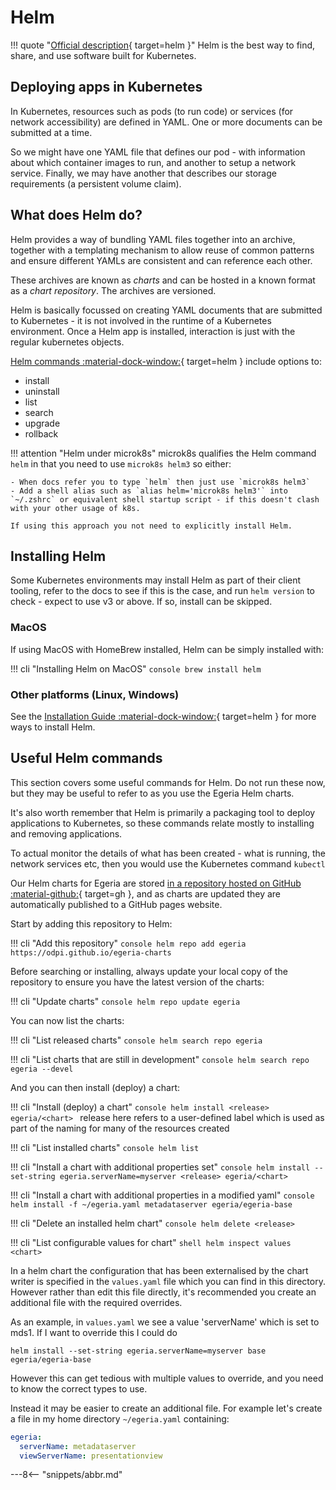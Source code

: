 <!-- SPDX-License-Identifier: CC-BY-4.0 -->
<!-- Copyright Contributors to the ODPi Egeria project. -->

# Helm

!!! quote "[Official description](https://helm.sh){ target=helm }"
    Helm is the best way to find, share, and use software built for Kubernetes.

## Deploying apps in Kubernetes

In Kubernetes, resources such as pods (to run code) or services (for network accessibility) are defined in YAML. One or more documents can be submitted at a time.

So we might have one YAML file that defines our pod - with information about which container images to run, and another to setup a network service. Finally, we may have another that describes our storage requirements (a persistent volume claim).

## What does Helm do?

Helm provides a way of bundling YAML files together into an archive, together with a templating mechanism to allow reuse of common patterns and ensure different YAMLs are consistent and can reference each other.

These archives are known as *charts* and can be hosted in a known format as a *chart repository*. The archives are versioned.

Helm is basically focussed on creating YAML documents that are submitted to Kubernetes - it is not involved in the runtime of a Kubernetes environment. Once a Helm app is installed, interaction is just with the regular kubernetes objects.

[Helm commands :material-dock-window:](https://helm.sh/docs/helm/helm/){ target=helm } include options to:

- install
- uninstall
- list
- search
- upgrade
- rollback

!!! attention "Helm under microk8s"
    microk8s qualifies the Helm command `helm` in that you need to use `microk8s helm3` so either:

    - When docs refer you to type `helm` then just use `microk8s helm3`
    - Add a shell alias such as `alias helm='microk8s helm3'` into `~/.zshrc` or equivalent shell startup script - if this doesn't clash with your other usage of k8s.

    If using this approach you not need to explicitly install Helm.

## Installing Helm

Some Kubernetes environments may install Helm as part of their client tooling, refer to the docs to see if this is the case, and run `helm version` to check - expect to use v3 or above. If so, install can be skipped.

### MacOS

If using MacOS with HomeBrew installed, Helm can be simply installed with:

!!! cli "Installing Helm on MacOS"
    ```console
    brew install helm
    ```

### Other platforms (Linux, Windows)

See the [Installation Guide :material-dock-window:](https://helm.sh/docs/intro/install/){ target=helm } for more ways to install Helm.

## Useful Helm commands

This section covers some useful commands for Helm. Do not run these now, but they
may be useful to refer to as you use the Egeria Helm charts.

It's also worth remember that Helm is primarily a packaging tool to deploy applications to Kubernetes,
so these commands relate mostly to installing and removing applications.

To actual monitor the details of what has been created - what is running, the network services etc, then you 
would use the Kubernetes command `kubectl`

Our Helm charts for Egeria are stored [in a repository hosted on GitHub :material-github:](https://github.com/odpi/egeria-charts){ target=gh }, and as charts are updated they are automatically published to a GitHub pages website.

Start by adding this repository to Helm:

!!! cli "Add this repository"
    ```console
    helm repo add egeria https://odpi.github.io/egeria-charts
    ```

Before searching or installing, always update your local copy of the repository to ensure you have the latest version of the charts:

!!! cli "Update charts"
    ```console
    helm repo update egeria
    ```

You can now list the charts:

!!! cli "List released charts"
    ```console
    helm search repo egeria
    ```

!!! cli "List charts that are still in development"
    ```console
    helm search repo egeria --devel
    ```

And you can then install (deploy) a chart:

!!! cli "Install (deploy) a chart"
    ```console
    helm install <release> egeria/<chart>
    ```
    release here refers to a user-defined label which is used as part of the naming for many of the resources
    created

!!! cli "List installed charts"
    ```console
    helm list
    ```

!!! cli "Install a chart with additional properties set"
    ```console
    helm install --set-string egeria.serverName=myserver <release> egeria/<chart>
    ```

!!! cli "Install a chart with additional properties in a modified yaml"
    ```console
    helm install -f ~/egeria.yaml metadataserver egeria/egeria-base
    ```
    
 !!! cli "Delete an installed helm chart"
    ```console
    helm delete <release>
    ```
    
  !!! cli "List configurable values for chart"
    ```shell
    helm inspect values <chart>
    ```
  
  In a helm chart the configuration that has been externalised by the chart writer is specified in the `values.yaml` file which you can find in this directory. However rather than edit this file directly, it's recommended you create an additional file with the required overrides.

As an example, in `values.yaml` we see a value 'serverName' which is set to mds1. If I want to override this I could do
```console
helm install --set-string egeria.serverName=myserver base egeria/egeria-base
```
However this can get tedious with multiple values to override, and you need to know the correct types to use.

Instead it may be easier to create an additional file. For example let's create a file in my home directory `~/egeria.yaml` containing:
```yaml
egeria:
  serverName: metadataserver
  viewServerName: presentationview
```

---8<-- "snippets/abbr.md"
